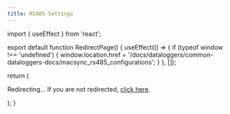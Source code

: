 ```yaml
---
title: RS485 Settings 
---
```


import { useEffect } from 'react';

export default function RedirectPage() {
  useEffect(() => {
    if (typeof window !== 'undefined') {
      window.location.href = '/docs/dataloggers/common-dataloggers-docs/macsync_rs485_configurations';
    }
  }, []);

  return (
    <div>
      <p>Redirecting... If you are not redirected, <a href="/docs/dataloggers/common-dataloggers-docs/macsync_rs485_configurations">click here</a>.</p>
    </div>
  );
}